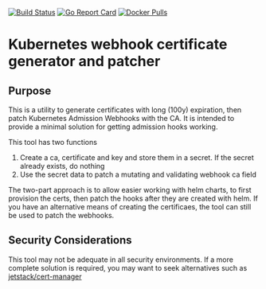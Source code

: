 [![Build Status](https://dev.azure.com/jet-opensource/opensource/_apis/build/status/jet.kube-webhook-certgen?branchName=master)](https://dev.azure.com/jet-opensource/opensource/_build/latest?definitionId=13&branchName=master)
[![Go Report Card](https://goreportcard.com/badge/github.com/jet/kube-webhook-certgen)](https://goreportcard.com/report/github.com/jet/kube-webhook-certgen)
[![Docker Pulls](https://img.shields.io/docker/pulls/jettech/kube-webhook-certgen.svg)](https://hub.docker.com/r/jettech/kube-webhook-certgen)

# Kubernetes webhook certificate generator and patcher


## Purpose
This is a utility to generate certificates with long (100y) expiration, then patch Kubernetes Admission Webhooks with the CA. It is intended to provide a minimal solution for getting admission hooks working.

This tool has two functions
1. Create a ca, certificate and key and store them in a secret. If the secret already exists, do nothing
2. Use the secret data to patch a mutating and validating webhook ca field

The two-part approach is to allow easier working with helm charts, to first provision the certs, then patch the hooks after they are created with helm. If you have an alternative means of creating the certificaes, the tool can still be used to patch the webhooks.

## Security Considerations
This tool may not be adequate in all security environments. If a more complete solution is required, you may want to seek alternatives such as [jetstack/cert-manager](https://github.com/jetstack/cert-manager)

